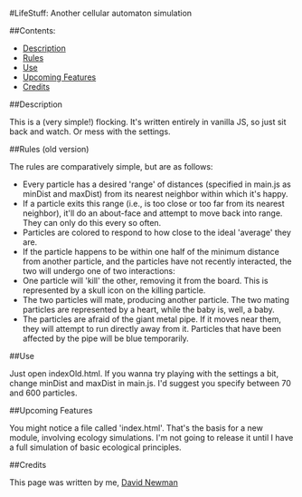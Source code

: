#LifeStuff: Another cellular automaton simulation

##Contents:

 - [Description](#description)
 - [Rules](#rules)
 - [Use](#use)
 - [Upcoming Features](#upcoming-features)
 - [Credits](#credits)

##Description

This is a (very simple!) flocking. It's written entirely in vanilla JS, so just sit back and watch. Or mess with the settings.

##Rules (old version)

The rules are comparatively simple, but are as follows:

 - Every particle has a desired 'range' of distances (specified in main.js as minDist and maxDist) from its nearest neighbor within which it's happy.
 - If a particle exits this range (i.e., is too close or too far from its nearest neighbor), it'll do an about-face and attempt to move back into range. They can only do this every so often.
 - Particles are colored to respond to how close to the ideal 'average' they are.
 - If the particle happens to be within one half of the minimum distance from another particle, and the particles have not recently interacted, the two will undergo one of two interactions:
  - One particle will 'kill' the other, removing it from the board. This is represented by a skull icon on the killing particle.
  - The two particles will mate, producing another particle. The two mating particles are represented by a heart, while the baby is, well, a baby.
 - The particles are afraid of the giant metal pipe. If it moves near them, they will attempt to run directly away from it. Particles that have been affected by the pipe will be blue temporarily. 

##Use

Just open indexOld.html. If you wanna try playing with the settings a bit, change minDist and maxDist in main.js. I'd suggest you specify between 70 and 600 particles.

##Upcoming Features

You might notice a file called 'index.html'. That's the basis for a new module, involving ecology simulations. I'm not going to release it until I have a full simulation of basic ecological principles.

##Credits

This page was written by me, [David Newman](https://github.com/Newms34)